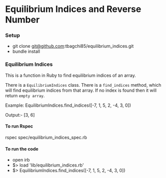 # Equilibrium Indices and Reverse Number

### Setup

* git clone git@github.com:tbagchi85/equilibrium_indices.git
* bundle install

### Equilibrium Indices

This is a function in Ruby to find equilibrium indices of an array.

There is a `EquilibriumIndices` class. There is a `find_indices` method, which will find equilibrium indices from that array. If no index is found then it will return `empty array`.

Example: EquilibriumIndices.find_indices([-7, 1, 5, 2, -4, 3, 0])

Output:- [3, 6]

#### To run Rspec

rspec spec/equilibrium_indices_spec.rb

#### To run the code

* open irb
* $> load 'lib/equilibrium_indices.rb'
* $> EquilibriumIndices.find_indices([-7, 1, 5, 2, -4, 3, 0])
